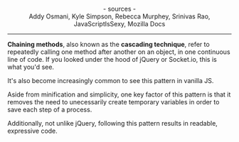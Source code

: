 <p align="center">
- sources -
<br>
Addy Osmani, Kyle Simpson, Rebecca Murphey, Srinivas Rao, JavaScriptIsSexy,
Mozilla Docs
</p>

------------------------------------------------------------------------

**Chaining methods**, also known as the **cascading technique**, refer to repeatedly calling one method after another on an object, in one continuous line of code. If you looked under the hood of jQuery or Socket.io, this is what you'd see.

It's also become increasingly common to see this pattern in vanilla JS.

Aside from minification and simplicity, one key factor of this pattern is that it removes the need to unecessarily create temporary variables in order to save each step of a process.

Additionally, not unlike jQuery, following this pattern results in readable, expressive code.